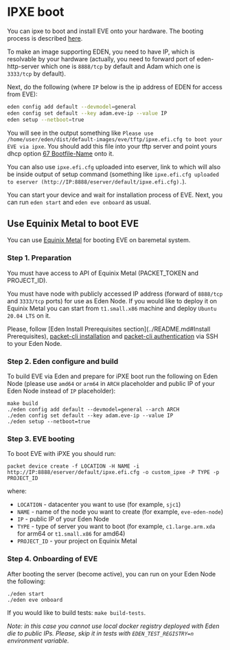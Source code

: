 # IPXE boot

You can ipxe to boot and install EVE onto your hardware. The booting process is
described [here](https://github.com/lf-edge/eve/blob/master/docs/BOOTING.md).

To make an image supporting EDEN, you need to have IP, which is resolvable by your hardware
(actually, you need to forward port of eden-http-server which one is `8888/tcp` by default
and Adam which one is `3333/tcp` by default).

Next, do the following (where `IP` below is the ip address of EDEN for access from EVE):

```bash
eden config add default --devmodel=general
eden config set default --key adam.eve-ip --value IP
eden setup --netboot=true
```

You will see in the output something like
`Please use /home/user/eden/dist/default-images/eve/tftp/ipxe.efi.cfg to boot your EVE via ipxe`.
You should add this file into your tftp server and point yours
dhcp option [67 Bootfile-Name](https://tools.ietf.org/html/rfc2132#section-9.5) onto it.

You can also use `ipxe.efi.cfg` uploaded into eserver, link to which will also be inside
output of setup command (something like
`ipxe.efi.cfg uploaded to eserver (http://IP:8888/eserver/default/ipxe.efi.cfg).`).

You can start your device and wait for installation process of EVE. Next, you can run
`eden start` and `eden eve onboard` as usual.

## Use Equinix Metal to boot EVE

You can use [Equinix Metal](https://metal.equinix.com/) for booting EVE on baremetal system.

### Step 1. Preparation

You must have access to API of Equinix Metal (PACKET_TOKEN and PROJECT_ID).

You must have node with publicly accessed IP address (forward of `8888/tcp` and `3333/tcp` ports) for use as Eden Node.
If you would like to deploy it on Equinix Metal you can start from `t1.small.x86` machine and deploy `Ubuntu 20.04 LTS`
on it.

Please, follow [Eden Install Prerequisites section](../README.md#Install Prerequisites),
[packet-cli installation](https://github.com/packethost/packet-cli#installation) and
[packet-cli authentication](https://github.com/packethost/packet-cli#authentication) via SSH to your Eden Node.

### Step 2. Eden configure and build

To build EVE via Eden and prepare for iPXE boot run the following on Eden Node
(please use `amd64` or `arm64` in `ARCH` placeholder and public IP of your Eden Node instead of `IP` placeholder):

```console
make build
./eden config add default --devmodel=general --arch ARCH
./eden config set default --key adam.eve-ip --value IP
./eden setup --netboot=true
```

### Step 3. EVE booting

To boot EVE with iPXE you should run:

```console
packet device create -f LOCATION -H NAME -i http://IP:8888/eserver/default/ipxe.efi.cfg -o custom_ipxe -P TYPE -p PROJECT_ID
```

where:

* `LOCATION` - datacenter you want to use (for example, `sjc1`)
* `NAME` - name of the node you want to create (for example, `eve-eden-node`)
* `IP` - public IP of your Eden Node
* `TYPE` - type of server you want to boot (for example, `c1.large.arm.xda` for arm64 or `t1.small.x86` for amd64)
* `PROJECT_ID` - your project on Equinix Metal

### Step 4. Onboarding of EVE

After booting the server (become active), you can run on your Eden Node the following:

```console
./eden start
./eden eve onboard
```

If you would like to build tests: `make build-tests`.

_Note: in this case you cannot use local docker registry deployed with Eden die to public IPs. Please, skip it in tests
with `EDEN_TEST_REGISTRY=n` environment variable._
